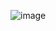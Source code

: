 ![image](https://github.com/KARPAGAKIRTHIKA/vertical-farm/assets/103020162/28eb02dd-6e5f-432e-9009-f8bdff48f65e)
